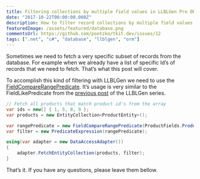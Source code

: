 ```yaml
---
title: Filtering collections by multiple field values in LLBLGen Pro ORM
date: "2017-10-22T00:00:00.000Z"
description: How to filter record collections by multiple field values at the same time in LLBLGen Pro ORM?
featuredImage: /assets/featured/database.png
commentsUrl: https://github.com/pootzko/tkit.dev/issues/12
tags: [".net", "c#", "database", "llblgen", "orm"]
---
```


Sometimes we need to fetch a very specific subset of records from the database. For example when we already have a list of specific Id’s of records that we need to fetch. That’s what this post will cover.

To accomplish this kind of filtering with LLBLGen we need to use the [FieldCompareRangePredicate](http://www.llblgen.com/Documentation/5.3/ReferenceManuals/LLBLGenProRTF/html/E6DD0632.htm). It’s usage is very similar to the FieldLikePredicate from the [previous post](https://cmikavac.net/2017/10/22/filtering-collections-by-like-operator-in-llblgen-pro-orm/) of the LLBLGen series.

```cs
// Fetch all products that match product id's from the array
var ids = new[] { 1, 5, 8, 9 };
var products = new EntityCollection<ProductEntity>();

var rangePredicate = new FieldCompareRangePredicate(ProductFields.ProductId, null, ids);
var filter = new PredicateExpression(rangePredicate);

using(var adapter = new DataAccessAdapter())
{
    adapter.FetchEntityCollection(products, filter);
}
```

That’s it. If you have any questions, please leave them bellow.
